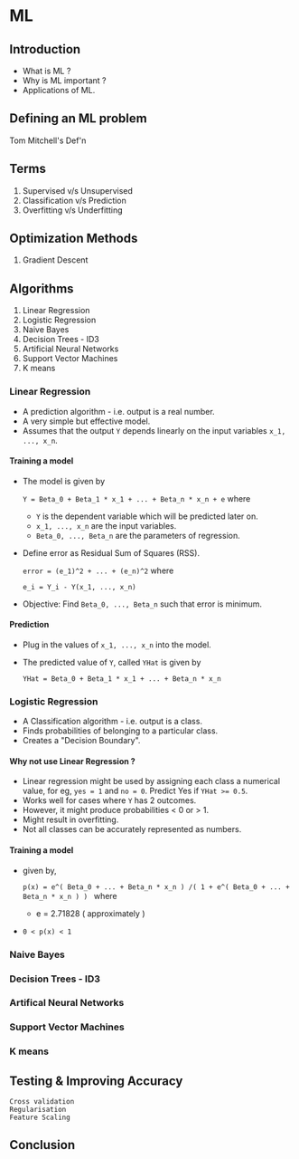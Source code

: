 # ML

## Introduction
- What is ML ?
- Why is ML important ?
- Applications of ML.


## Defining an ML problem
Tom Mitchell's Def'n


## Terms
1. Supervised v/s Unsupervised
2. Classification v/s Prediction
3. Overfitting v/s Underfitting



## Optimization Methods
1. Gradient Descent


## Algorithms

1. Linear Regression
2. Logistic Regression
3. Naive Bayes
4. Decision Trees - ID3
5. Artificial Neural Networks
6. Support Vector Machines
7. K means


### Linear Regression
- A prediction algorithm - i.e. output is a real number.
- A very simple but effective model.
- Assumes that the output `Y` depends linearly on the input variables `x_1, ..., x_n`.

#### Training a model
- The model is given by

    `Y = Beta_0 + Beta_1 * x_1 + ... + Beta_n * x_n + e` where

    - `Y` is the dependent variable which will be predicted later on.
    - `x_1, ..., x_n` are the input variables.
    - `Beta_0, ..., Beta_n` are the parameters of regression.
- Define error as Residual Sum of Squares (RSS).

    `error = (e_1)^2 + ... + (e_n)^2` where

    `e_i = Y_i - Y(x_1, ..., x_n)`
- Objective: Find `Beta_0, ..., Beta_n` such that error is minimum.

#### Prediction
- Plug in the values of `x_1, ..., x_n` into the model.
- The predicted value of `Y`, called `YHat` is given by

    `YHat = Beta_0 + Beta_1 * x_1 + ... + Beta_n * x_n`
    
### Logistic Regression
- A Classification algorithm - i.e. output is a class.
- Finds probabilities of belonging to a particular class.
- Creates a "Decision Boundary".

#### Why not use Linear Regression ?
- Linear regression might be used by assigning each class a numerical value, for eg, `yes = 1` and `no = 0`. Predict Yes if `YHat >= 0.5`.
- Works well for cases where `Y` has 2 outcomes.
- However, it might produce probabilities < 0 or > 1.
- Might result in overfitting.
- Not all classes can be accurately represented as numbers.

#### Training a model
- given by,

    `p(x) = e^( Beta_0 + ... + Beta_n * x_n ) /( 1 + e^( Beta_0 + ... + Beta_n * x_n ) ) ` where
    - e = 2.71828 ( approximately )
- `0 < p(x) < 1`

### Naive Bayes

### Decision Trees - ID3

### Artifical Neural Networks

### Support Vector Machines

### K means



## Testing & Improving Accuracy
    Cross validation
    Regularisation
    Feature Scaling

## Conclusion
